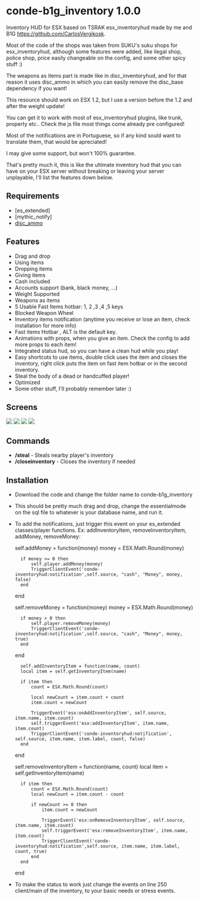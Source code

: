 # conde-b1g_inventory 1.0.0

Inventory HUD for ESX based on TSRAK esx_inventoryhud made by me and B1G https://github.com/CarlosVergikosk.

Most of the code of the shops was taken from SUKU's suku shops for esx_inventoryhud, although some features were added, like ilegal shop, police shop, price easily changeable on the config, and some other spicy stuff :)

The weapons as items part is made like in disc_inventoryhud, and for that reason it uses disc_ammo in which you can easily remove the disc_base dependency if you want!

This resource should work on ESX 1.2, but I use a version before the 1.2 and after the weight update!

You can get it to work with most of esx_inventoryhud plugins, like trunk, property etc.. Check the js file most things come already pre configured!

Most of the notifications are in Portuguese, so if any kind sould want to translate them, that would be apreciated!

I may give some support, but won't 100% guarantee.

That's pretty much it, this is like the ultimate inventory hud that you can have on your ESX server without breaking or leaving your server unplayable, I'll list the features down below.


## Requirements
* [es_extended]
* [mythic_notify]
* [disc_ammo](https://github.com/DiscworldZA/gta-resources/tree/master/disc-ammo)



## Features
- Drag and drop
- Using items
- Dropping items
- Giving items
- Cash included
- Accounts support (bank, black money, ...)
- Weight Supported
- Weapons as items
- 5 Usable Fast Items hotbar:  1, 2 ,3 ,4 ,5 keys
- Blocked Weapon Wheel
- Inventory items notification (anytime you receive or lose an item, check installation for more info)
- Fast items Hotbar , ALT is the default key.
- Animations with props, when you give an item. Check the config to add more props to each item!
- Integrated status hud, so you can have a clean hud while you play!
- Easy shortcuts to use items, double click uses the item and closes the inventory, right click puts the item on fast item hotbar or in the second inventory.
- Steal the body of a dead or handcuffed player!
- Optimized
- Some other stuff, I'll probably remember later :)



## Screens
<img src="https://cdn.discordapp.com/attachments/696693383782989824/741460412863610960/unknown.png">
<img src="https://cdn.discordapp.com/attachments/696693383782989824/741460894084497438/unknown.png">
<img src="https://cdn.discordapp.com/attachments/696693383782989824/741460932835672096/unknown.png">
<img src="https://cdn.discordapp.com/attachments/696693383782989824/741461007020589066/unknown.png">


## Commands
* **/steal** - Steals nearby player's inventory
* **/closeinventory** - Closes the inventory if needed

## Installation
- Download the code and change the folder name to conde-b1g_inventory
- This should be pretty much drag and drop, change the essentialmode on the sql file to whatever is your database name, and run it.
- To add the notifications, just trigger this event on your es_extended classes/player functions. Ex: addInventoryItem, removeInventoryItem, addMoney, removeMoney:

			
	self.addMoney = function(money)
		money = ESX.Math.Round(money)

		if money >= 0 then
			self.player.addMoney(money)
			TriggerClientEvent('conde-inventoryhud:notification',self.source, "cash", "Money", money, false)
		end
	end

	self.removeMoney = function(money)
		money = ESX.Math.Round(money)

		if money > 0 then
			self.player.removeMoney(money)
			TriggerClientEvent('conde-inventoryhud:notification',self.source, "cash", "Money", money, true)
		end
	end
	
	
		self.addInventoryItem = function(name, count)
		local item = self.getInventoryItem(name)

		if item then
			count = ESX.Math.Round(count)

			local newCount = item.count + count
			item.count = newCount

			TriggerEvent('esx:onAddInventoryItem', self.source, item.name, item.count)
			self.triggerEvent('esx:addInventoryItem', item.name, item.count)
			TriggerClientEvent('conde-inventoryhud:notification', self.source, item.name, item.label, count, false)
		end
	end

	self.removeInventoryItem = function(name, count)
		local item = self.getInventoryItem(name)

		if item then
			count = ESX.Math.Round(count)
			local newCount = item.count - count

			if newCount >= 0 then
				item.count = newCount

				TriggerEvent('esx:onRemoveInventoryItem', self.source, item.name, item.count)
				self.triggerEvent('esx:removeInventoryItem', item.name, item.count)
				TriggerClientEvent('conde-inventoryhud:notification',self.source, item.name, item.label, count, true)
			end
		end
	end

- To make the status to work just change the events on line 250 client/main of the inventory, to your basic needs or stress events.






